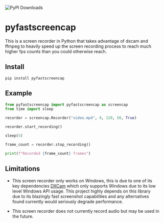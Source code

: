 ![PyPI Downloads](https://static.pepy.tech/badge/pyfastscreencap)
# pyfastscreencap

This is a screen recorder in Python that takes advantage of dxcam and ffmpeg to heavily speed up the screen recording process to reach much higher fps counts than you could otherwise reach.

## Install
`
pip install pyfastscreencap
`
## Example

```python
from pyfastscreencap import pyfastscreencap as screencap
from time import sleep

recorder = screencap.Recorder("video.mp4", 0, 120, 50, True)

recorder.start_recording()

sleep(5)

frame_count = recorder.stop_recording()

print(f"Recorded {frame_count} frames")
```

## Limitations

- This screen recorder only works on Windows, this is due to one of its key dependencies [DXCam](https://github.com/ra1nty/DXcam) which only supports Windows due to its low level Windows API usage. This project highly depends on this library due to its blazingly fast screenshot capabilities and any alternatives found currently would seriously degrade performance.

- This screen recorder does not currently record audio but may be used in the future.
